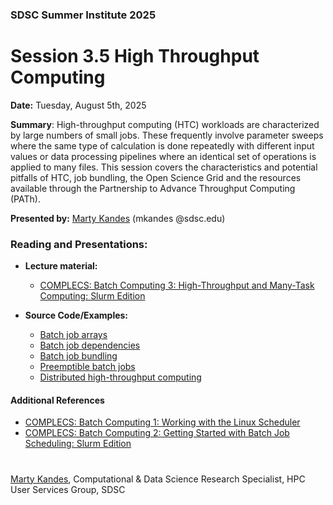 ### SDSC Summer Institute 2025
# Session 3.5 High Throughput Computing

**Date:** Tuesday, August 5th, 2025

**Summary**: High-throughput computing (HTC) workloads are characterized by large numbers of small jobs. These frequently involve parameter sweeps where the same type of calculation is done repeatedly with different input values or data processing pipelines where an identical set of operations is applied to many files. This session covers the characteristics and potential pitfalls of HTC, job bundling, the Open Science Grid and the resources available through the Partnership to Advance Throughput Computing (PATh).

**Presented by:** [Marty Kandes](https://www.linkedin.com/in/marty-kandes-b53a34144) (mkandes @sdsc.edu)

### Reading and Presentations:
* **Lecture material:**
   * [COMPLECS: Batch Computing 3: High-Throughput and Many-Task Computing: Slurm Edition](https://drive.google.com/file/d/1fAI7nrBXy1DQgUVs-IoW-Urpg5iuRnXg/view?usp=drive_link)
  
* **Source Code/Examples:**
   * [Batch job arrays](ARRAYS.md)
   * [Batch job dependencies](DEPENDENCIES.md)
   * [Batch job bundling](BUNDLING.md)
   * [Preemptible batch jobs](PREEMPTIBLE.md)
   * [Distributed high-throughput computing](DHTC.md)


#### Additional References
 - [COMPLECS: Batch Computing 1: Working with the Linux Scheduler](https://drive.google.com/file/d/1WO2u6krJbDWudWUUfbmdX7emmmNkUQmb/view?usp=drive_link)
 - [COMPLECS: Batch Computing 2: Getting Started with Batch Job Scheduling: Slurm Edition](https://drive.google.com/file/d/13oLKh71zYmUz9sI4H7Aj0jU0XuUrcBKZ/view?usp=drive_link)


#

[Marty Kandes](https://github.com/mkandes), Computational & Data Science Research Specialist, HPC User Services Group, SDSC
